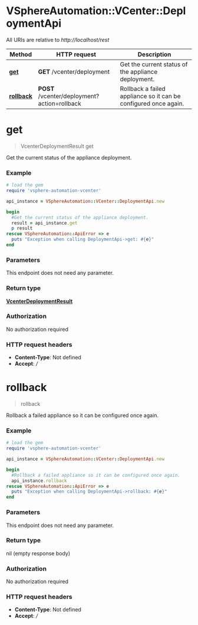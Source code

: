 # VSphereAutomation::VCenter::DeploymentApi

All URIs are relative to *http://localhost/rest*

Method | HTTP request | Description
------------- | ------------- | -------------
[**get**](DeploymentApi.md#get) | **GET** /vcenter/deployment | Get the current status of the appliance deployment.
[**rollback**](DeploymentApi.md#rollback) | **POST** /vcenter/deployment?action&#x3D;rollback | Rollback a failed appliance so it can be configured once again.


# **get**
> VcenterDeploymentResult get

Get the current status of the appliance deployment.

### Example
```ruby
# load the gem
require 'vsphere-automation-vcenter'

api_instance = VSphereAutomation::VCenter::DeploymentApi.new

begin
  #Get the current status of the appliance deployment.
  result = api_instance.get
  p result
rescue VSphereAutomation::ApiError => e
  puts "Exception when calling DeploymentApi->get: #{e}"
end
```

### Parameters
This endpoint does not need any parameter.

### Return type

[**VcenterDeploymentResult**](VcenterDeploymentResult.md)

### Authorization

No authorization required

### HTTP request headers

 - **Content-Type**: Not defined
 - **Accept**: */*



# **rollback**
> rollback

Rollback a failed appliance so it can be configured once again.

### Example
```ruby
# load the gem
require 'vsphere-automation-vcenter'

api_instance = VSphereAutomation::VCenter::DeploymentApi.new

begin
  #Rollback a failed appliance so it can be configured once again.
  api_instance.rollback
rescue VSphereAutomation::ApiError => e
  puts "Exception when calling DeploymentApi->rollback: #{e}"
end
```

### Parameters
This endpoint does not need any parameter.

### Return type

nil (empty response body)

### Authorization

No authorization required

### HTTP request headers

 - **Content-Type**: Not defined
 - **Accept**: */*



